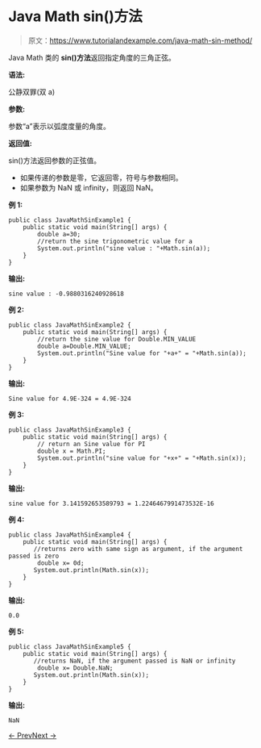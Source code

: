 # Java Math sin()方法

> 原文：<https://www.tutorialandexample.com/java-math-sin-method/>

Java Math 类的 **sin()方法**返回指定角度的三角正弦。

**语法:**

公静双罪(双 a)

**参数:**

参数“a”表示以弧度度量的角度。

**返回值:**

sin()方法返回参数的正弦值。

*   如果传递的参数是零，它返回零，符号与参数相同。
*   如果参数为 NaN 或 infinity，则返回 NaN。

**例 1:**

```
public class JavaMathSinExample1 {
    public static void main(String[] args) {
        double a=30;
        //return the sine trigonometric value for a
        System.out.println("sine value : "+Math.sin(a));
    }
}
```

**输出:**

```
sine value : -0.9880316240928618
```

**例 2:**

```
public class JavaMathSinExample2 {
    public static void main(String[] args) {
        //return the sine value for Double.MIN_VALUE
        double a=Double.MIN_VALUE;
        System.out.println("Sine value for "+a+" = "+Math.sin(a));
    }
}
```

**输出:**

```
Sine value for 4.9E-324 = 4.9E-324
```

**例 3:**

```
public class JavaMathSinExample3 {
    public static void main(String[] args) {
        // return an Sine value for PI
        double x = Math.PI;
        System.out.println("sine value for "+x+" = "+Math.sin(x));
    }
}
```

**输出:**

```
sine value for 3.141592653589793 = 1.2246467991473532E-16
```

**例 4:**

```
public class JavaMathSinExample4 {
    public static void main(String[] args) {
       //returns zero with same sign as argument, if the argument passed is zero
        double x= 0d;
       System.out.println(Math.sin(x));
    }
}
```

**输出:**

```
0.0
```

**例 5:**

```
public class JavaMathSinExample5 {
    public static void main(String[] args) {
       //returns NaN, if the argument passed is NaN or infinity
        double x= Double.NaN;
       System.out.println(Math.sin(x));
    }
}
```

**输出:**

```
NaN
```

[← Prev](https://www.tutorialandexample.com/java-math-signum-method/)[Next →](https://www.tutorialandexample.com/java-math-sinh-method/)
